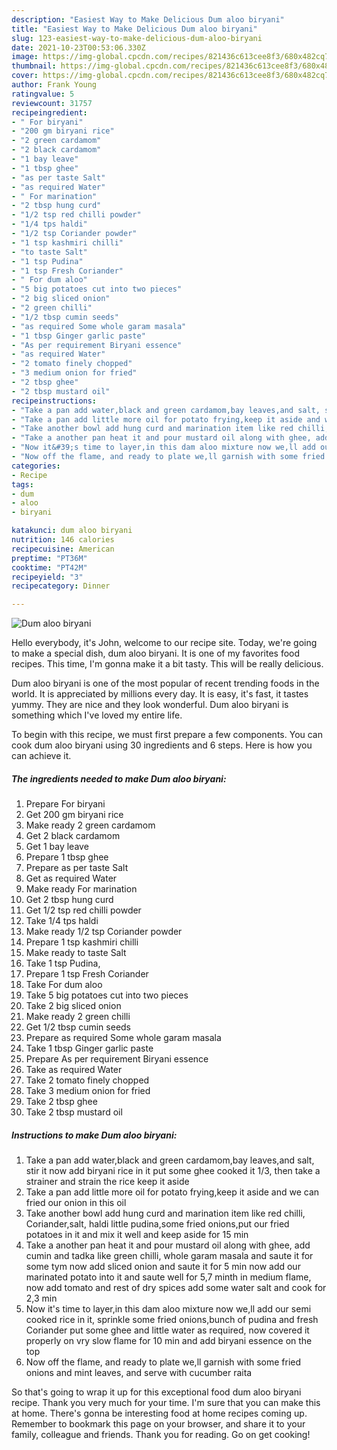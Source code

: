 ```yaml
---
description: "Easiest Way to Make Delicious Dum aloo biryani"
title: "Easiest Way to Make Delicious Dum aloo biryani"
slug: 123-easiest-way-to-make-delicious-dum-aloo-biryani
date: 2021-10-23T00:53:06.330Z
image: https://img-global.cpcdn.com/recipes/821436c613cee8f3/680x482cq70/dum-aloo-biryani-recipe-main-photo.jpg
thumbnail: https://img-global.cpcdn.com/recipes/821436c613cee8f3/680x482cq70/dum-aloo-biryani-recipe-main-photo.jpg
cover: https://img-global.cpcdn.com/recipes/821436c613cee8f3/680x482cq70/dum-aloo-biryani-recipe-main-photo.jpg
author: Frank Young
ratingvalue: 5
reviewcount: 31757
recipeingredient:
- " For biryani"
- "200 gm biryani rice"
- "2 green cardamom"
- "2 black cardamom"
- "1 bay leave"
- "1 tbsp ghee"
- "as per taste Salt"
- "as required Water"
- " For marination"
- "2 tbsp hung curd"
- "1/2 tsp red chilli powder"
- "1/4 tps haldi"
- "1/2 tsp Coriander powder"
- "1 tsp kashmiri chilli"
- "to taste Salt"
- "1 tsp Pudina"
- "1 tsp Fresh Coriander"
- " For dum aloo"
- "5 big potatoes cut into two pieces"
- "2 big sliced onion"
- "2 green chilli"
- "1/2 tbsp cumin seeds"
- "as required Some whole garam masala"
- "1 tbsp Ginger garlic paste"
- "As per requirement Biryani essence"
- "as required Water"
- "2 tomato finely chopped"
- "3 medium onion for fried"
- "2 tbsp ghee"
- "2 tbsp mustard oil"
recipeinstructions:
- "Take a pan add water,black and green cardamom,bay leaves,and salt, stir it now add biryani rice in it put some ghee cooked it 1/3, then take a strainer and strain the rice keep it aside"
- "Take a pan add little more oil for potato frying,keep it aside and we can fried our onion in this oil"
- "Take another bowl add hung curd and marination item like red chilli, Coriander,salt, haldi little pudina,some fried onions,put our fried potatoes in it and mix it well and keep aside for 15 min"
- "Take a another pan heat it and pour mustard oil along with ghee, add cumin and tadka like green chilli, whole garam masala and saute it for some tym now add sliced onion and saute it for 5 min now add our marinated potato into it and saute well for 5,7 minth in medium flame, now add tomato and rest of dry spices add some water salt and cook for 2,3 min"
- "Now it&#39;s time to layer,in this dam aloo mixture now we,ll add our semi cooked rice in it, sprinkle some fried onions,bunch of pudina and fresh Coriander put some ghee and little water as required, now covered it properly on vry slow flame for 10 min and add biryani essence on the top"
- "Now off the flame, and ready to plate we,ll garnish with some fried onions and mint leaves, and serve with cucumber raita"
categories:
- Recipe
tags:
- dum
- aloo
- biryani

katakunci: dum aloo biryani 
nutrition: 146 calories
recipecuisine: American
preptime: "PT36M"
cooktime: "PT42M"
recipeyield: "3"
recipecategory: Dinner

---
```



![Dum aloo biryani](https://img-global.cpcdn.com/recipes/821436c613cee8f3/680x482cq70/dum-aloo-biryani-recipe-main-photo.jpg)

Hello everybody, it's John, welcome to our recipe site. Today, we're going to make a special dish, dum aloo biryani. It is one of my favorites food recipes. This time, I'm gonna make it a bit tasty. This will be really delicious.



Dum aloo biryani is one of the most popular of recent trending foods in the world. It is appreciated by millions every day. It is easy, it's fast, it tastes yummy. They are nice and they look wonderful. Dum aloo biryani is something which I've loved my entire life.


To begin with this recipe, we must first prepare a few components. You can cook dum aloo biryani using 30 ingredients and 6 steps. Here is how you can achieve it.

<!--inarticleads1-->

##### The ingredients needed to make Dum aloo biryani:

1. Prepare  For biryani
1. Get 200 gm biryani rice
1. Make ready 2 green cardamom
1. Get 2 black cardamom
1. Get 1 bay leave
1. Prepare 1 tbsp ghee
1. Prepare as per taste Salt
1. Get as required Water
1. Make ready  For marination
1. Get 2 tbsp hung curd
1. Get 1/2 tsp red chilli powder
1. Take 1/4 tps haldi
1. Make ready 1/2 tsp Coriander powder
1. Prepare 1 tsp kashmiri chilli
1. Make ready to taste Salt
1. Take 1 tsp Pudina,
1. Prepare 1 tsp Fresh Coriander
1. Take  For dum aloo
1. Take 5 big potatoes cut into two pieces
1. Take 2 big sliced onion
1. Make ready 2 green chilli
1. Get 1/2 tbsp cumin seeds
1. Prepare as required Some whole garam masala
1. Take 1 tbsp Ginger garlic paste
1. Prepare As per requirement Biryani essence
1. Take as required Water
1. Take 2 tomato finely chopped
1. Take 3 medium onion for fried
1. Take 2 tbsp ghee
1. Take 2 tbsp mustard oil




<!--inarticleads2-->

##### Instructions to make Dum aloo biryani:

1. Take a pan add water,black and green cardamom,bay leaves,and salt, stir it now add biryani rice in it put some ghee cooked it 1/3, then take a strainer and strain the rice keep it aside
1. Take a pan add little more oil for potato frying,keep it aside and we can fried our onion in this oil
1. Take another bowl add hung curd and marination item like red chilli, Coriander,salt, haldi little pudina,some fried onions,put our fried potatoes in it and mix it well and keep aside for 15 min
1. Take a another pan heat it and pour mustard oil along with ghee, add cumin and tadka like green chilli, whole garam masala and saute it for some tym now add sliced onion and saute it for 5 min now add our marinated potato into it and saute well for 5,7 minth in medium flame, now add tomato and rest of dry spices add some water salt and cook for 2,3 min
1. Now it&#39;s time to layer,in this dam aloo mixture now we,ll add our semi cooked rice in it, sprinkle some fried onions,bunch of pudina and fresh Coriander put some ghee and little water as required, now covered it properly on vry slow flame for 10 min and add biryani essence on the top
1. Now off the flame, and ready to plate we,ll garnish with some fried onions and mint leaves, and serve with cucumber raita




So that's going to wrap it up for this exceptional food dum aloo biryani recipe. Thank you very much for your time. I'm sure that you can make this at home. There's gonna be interesting food at home recipes coming up. Remember to bookmark this page on your browser, and share it to your family, colleague and friends. Thank you for reading. Go on get cooking!
